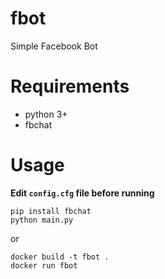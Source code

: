 # fbot
Simple Facebook Bot

# Requirements
* python 3+
* fbchat

# Usage
**Edit ```config.cfg``` file before running**
```
pip install fbchat
python main.py
```
or
```
docker build -t fbot .
docker run fbot
```